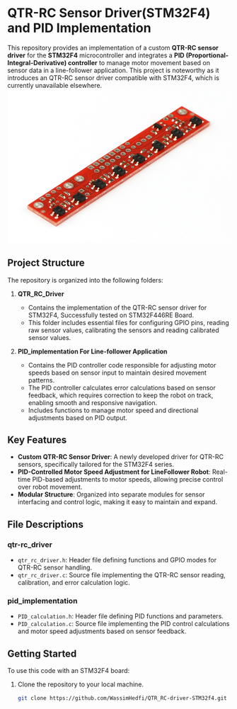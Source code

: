 # QTR-RC Sensor Driver(STM32F4) and PID Implementation

This repository provides an implementation of a custom **QTR-RC sensor driver** for the **STM32F4** microcontroller and integrates a **PID (Proportional-Integral-Derivative) controller** to manage motor movement based on sensor data in a line-follower application. This project is noteworthy as it introduces an QTR-RC sensor driver compatible with STM32F4, which is currently unavailable elsewhere.
![QTRRC Sensors](./Figures/sensors.jpg)

## Project Structure

The repository is organized into the following folders:

1. **QTR_RC_Driver**
   - Contains the implementation of the QTR-RC sensor driver for STM32F4, Successfully tested on STM32F446RE Board.
   - This folder includes essential files for configuring GPIO pins, reading raw sensor values, calibrating the sensors and reading calibrated sensor values.

2. **PID_implementation For Line-follower Application**
   - Contains the PID controller code responsible for adjusting motor speeds based on sensor input to maintain desired movement patterns.
   - The PID controller calculates error calculations based on sensor feedback, which requires correction to keep the robot on track, enabling smooth and responsive navigation.
   - Includes functions to manage motor speed and directional adjustments based on PID output.

## Key Features

- **Custom QTR-RC Sensor Driver**: A newly developed driver for QTR-RC sensors, specifically tailored for the STM32F4 series.
- **PID-Controlled Motor Speed Adjustment for LineFollower Robot**: Real-time PID-based adjustments to motor speeds, allowing precise control over robot movement.
- **Modular Structure**: Organized into separate modules for sensor interfacing and control logic, making it easy to maintain and expand.

## File Descriptions

### qtr-rc_driver

- `qtr_rc_driver.h`: Header file defining functions and GPIO modes for QTR-RC sensor handling.
- `qtr_rc_driver.c`: Source file implementing the QTR-RC sensor reading, calibration, and error calculation logic.

### pid_implementation

- `PID_calculation.h`: Header file defining PID functions and parameters.
- `PID_calculation.c`: Source file implementing the PID control calculations and motor speed adjustments based on sensor feedback.

## Getting Started

To use this code with an STM32F4 board:
1. Clone the repository to your local machine.
   ```bash
   git clone https://github.com/WassimHedfi/QTR_RC-driver-STM32f4.git
